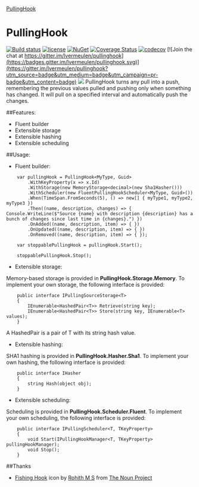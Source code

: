 [PullingHook](http://i.imgur.com/GhA9WY5.png?1) 
# PullingHook 
[![Build status](https://ci.appveyor.com/api/projects/status/jhwpf0x1f3eo7x3r?svg=true)](https://ci.appveyor.com/project/lvermeulen/pullinghook) [![license](https://img.shields.io/github/license/lvermeulen/pullinghook.svg?maxAge=2592000)](https://github.com/lvermeulen/pullinghook/blob/master/LICENSE) [![NuGet](https://img.shields.io/nuget/vpre/pullinghook.svg?maxAge=2592000)](https://www.nuget.org/packages/pullinghook/) [![Coverage Status](https://coveralls.io/repos/github/lvermeulen/pullinghook/badge.svg?branch=master)](https://coveralls.io/github/lvermeulen/pullinghook?branch=master) [![codecov](https://codecov.io/gh/lvermeulen/pullinghook/branch/master/graph/badge.svg)](https://codecov.io/gh/lvermeulen/pullinghook)
 [![Join the chat at https://gitter.im/lvermeulen/pullinghook](https://badges.gitter.im/lvermeulen/pullinghook.svg)](https://gitter.im/lvermeulen/pullinghook?utm_source=badge&utm_medium=badge&utm_campaign=pr-badge&utm_content=badge) ![](https://img.shields.io/badge/.net-4.5.2-yellowgreen.svg)
PullingHook turns any pull into a push, remembering the previous values pulled and pushing only when something has changed. It will pull on a specified interval and automatically push the changes.

##Features:
* Fluent builder
* Extensible storage
* Extensible hashing
* Extensible scheduling

##Usage:

* Fluent builder:
~~~~
    var pullingHook = PullingHook<MyType, Guid>
        .WithKeyProperty(x => x.Id)
        .WithStorage(new MemoryStorage<decimal>(new Sha1Hasher()))
        .WithScheduler(new FluentPullingHookScheduler<MyType, Guid>())
        .When(TimeSpan.FromSeconds(5), () => new[] { myType1, myType2, myType3 })
        .Then((name, description, changes) => { Console.WriteLine($"Source {name} with description {description} has a bunch of changes since last time in {changes}.") })
        .OnAdded((name, description, item) => { })
        .OnUpdated((name, description, item) => { })
        .OnRemoved((name, description, item) => { });

    var stoppablePullingHook = pullingHook.Start();

    stoppablePullingHook.Stop();
~~~~

* Extensible storage:

Memory-based storage is provided in **PullingHook.Storage.Memory**. To implement your own storage, the following interface is provided:
~~~~
    public interface IPullingSourceStorage<T>
    {
        IEnumerable<HashedPair<T>> Retrieve(string key);
        IEnumerable<HashedPair<T>> Store(string key, IEnumerable<T> values);
    }
~~~~

A HashedPair<T> is a pair of T with its string hash value.

* Extensible hashing:

SHA1 hashing is provided in **PullingHook.Hasher.Sha1**. To implement your own hashing, the following interface is provided:
~~~~
    public interface IHasher
    {
        string Hash(object obj);
    }
~~~~

* Extensible scheduling:

Scheduling is provided in **PullingHook.Scheduler.Fluent**. To implement your own scheduling, the following interface is provided:
~~~~
    public interface IPullingScheduler<T, TKeyProperty>
    {
        void Start(IPullingHookManager<T, TKeyProperty> pullingHookManager);
        void Stop();
    }
~~~~

##Thanks
* [Fishing Hook](https://thenounproject.com/term/fishing-hook/942366) icon by [Rohith M S](https://thenounproject.com/rohithdezinr/) from [The Noun Project](https://thenounproject.com)
 